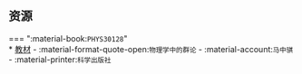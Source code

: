 ## 资源  
=== ":material-book:`PHYS30128`"  
    * [教材](http://api.cqu-openlib.cn/file?key=iiUuV2ti006b) - :material-format-quote-open:`物理学中的群论` - :material-account:`马中骐` - :material-printer:`科学出版社`  